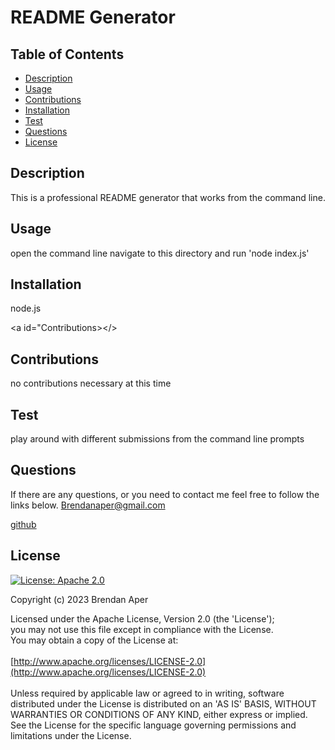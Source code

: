 
  # README Generator

  ## Table of Contents
  - [Description](#Description)
  - [Usage](#Usage)
  - [Contributions](#Contributions)
  - [Installation](#Installation)
  - [Test](#Test)
  - [Questions](#Questions)
  - [License](#License)
  
  <a id="Description"></a>
  ## Description
  This is a professional README generator that works from the command line.

  <a id="Usage"></a>
  ## Usage
  open the command line navigate to this directory and run 'node index.js'

  <a id="Installation"></a>
  ## Installation
  node.js

  <a id="Contributions></>
  ## Contributions
  no contributions necessary at this time

  <a id="Test"></a>
  ## Test
  play around with different submissions from the command line prompts

  <a id="Questions"></a>
  ## Questions
  If there are any questions, or you need to contact me feel free to follow the links below.
  Brendanaper@gmail.com

  [github](github.com/brenda-aper)

  <a id="License"></a>
  ## License
  
  [![License: Apache 2.0](https://img.shields.io/badge/License-Apache%202.0-blue.svg)](https://opensource.org/licenses/Apache-2.0)
  

  

  Copyright (c) 2023 Brendan Aper 

  Licensed under the Apache License, Version 2.0 (the 'License');<br>you may not use this file except in compliance with the License.<br>You may obtain a copy of the License at:<br><br>[http://www.apache.org/licenses/LICENSE-2.0](http://www.apache.org/licenses/LICENSE-2.0)<br><br>Unless required by applicable law or agreed to in writing, software distributed under the License is distributed on an 'AS IS' BASIS, WITHOUT WARRANTIES OR CONDITIONS OF ANY KIND, either express or implied. See the License for the specific language governing permissions and limitations under the License.
